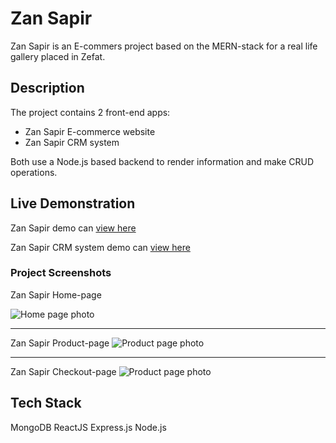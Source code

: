 
# Zan Sapir

Zan Sapir is an E-commers project based on the MERN-stack for a real life gallery placed in Zefat.

## Description

The project contains 2 front-end apps:
* Zan Sapir E-commerce website
* Zan Sapir CRM system

Both use a Node.js based backend to render information and make CRUD operations.

## Live Demonstration

Zan Sapir demo can [view here](https://zan-sapir.herokuapp.com/)

Zan Sapir CRM system demo can [view here](https://zan-sapir.herokuapp.com/)

### Project Screenshots

Zan Sapir Home-page

![Home page photo](https://i.ibb.co/gdcTjxz/1.png)

---

Zan Sapir Product-page
![Product page photo](https://ibb.co/zPvhP62)

---
Zan Sapir Checkout-page
![Product page photo](https://i.ibb.co/L6s1tvP/Screenshot-2022-06-25-193300.png)


## Tech Stack

MongoDB
ReactJS
Express.js
Node.js
